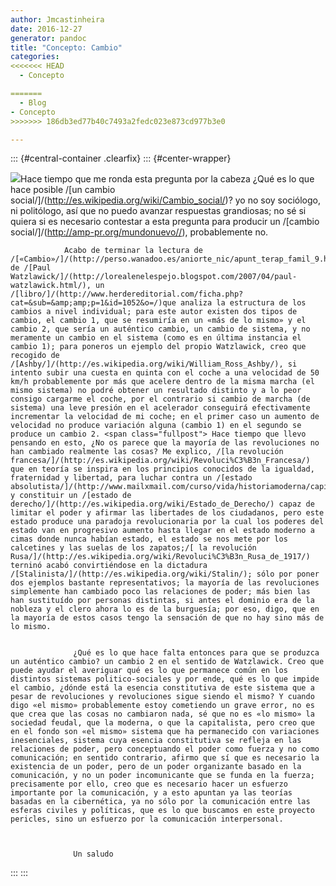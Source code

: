```yaml
---
author: Jmcastinheira
date: 2016-12-27
generator: pandoc
title: "Concepto: Cambio"
categories:
<<<<<<< HEAD
  - Concepto

=======
  - Blog
- Concepto
>>>>>>> 186db3ed77b40c7493a2fedc023e873cd977b3e0

---
```




::: {#central-container .clearfix}
::: {#center-wrapper}
    <div id="center" class="clearfix">
      <div id="post-wrapper" class="post-wrapper">
        <div class="post  post   tag-aulo tag-proyectopericles tag-watzlawick tag-sociedad tag-tgs tag-politica tag-articulo   132081">
          <div id="body-132081" class="content-body">
            <div>
              [![](http://media.argentina.indymedia.org/uploads/2002/07/zcambiosocial.jpg)](http://media.argentina.indymedia.org/uploads/2002/07/zcambiosocial.jpg)Hace tiempo que me ronda esta pregunta por la cabeza ¿Qué es lo que hace posible /[un cambio social/]/(http://es.wikipedia.org/wiki/Cambio_social/)? yo no soy sociólogo, ni politólogo, así que no puedo avanzar respuestas grandiosas; no sé si quiera si es necesario contestar a esta pregunta para producir un /[cambio social/]/(http://amp-pr.org/mundonuevo//), probablemente no. 
              
              
                Acabo de terminar la lectura de /[«Cambio»/]/(http://perso.wanadoo.es/aniorte_nic/apunt_terap_famil_9.htm/) de /[Paul Watzlawick/]/(http://lorealenelespejo.blogspot.com/2007/04/paul-watzlawick.html/), un /[libro/]/(http://www.herdereditorial.com/ficha.php?cat=&sub=&amp;amp;p=1&id=1052&o=/)que analiza la estructura de los cambios a nivel individual; para este autor existen dos tipos de cambio, el cambio 1, que se resumiría en un «más de lo mismo» y el cambio 2, que sería un auténtico cambio, un cambio de sistema, y no meramente un cambio en el sistema (como es en última instancia el cambio 1); para poneros un ejemplo del propio Watzlawick, creo que recogido de /[Ashby/]/(http://es.wikipedia.org/wiki/William_Ross_Ashby/), si intento subir una cuesta en quinta con el coche a una velocidad de 50 km/h probablemente por más que acelere dentro de la misma marcha (el mismo sistema) no podré obtener un resultado distinto y a lo peor consigo cargarme el coche, por el contrario si cambio de marcha (de sistema) una leve presión en el acelerador conseguirá efectivamente incrementar la velocidad de mi coche; en el primer caso un aumento de velocidad no produce variación alguna (cambio 1) en el segundo se produce un cambio 2. <span class="fullpost"> Hace tiempo que llevo pensando en esto, ¿No os parece que la mayoría de las revoluciones no han cambiado realmente las cosas? Me explico, /[la revolución francesa/]/(http://es.wikipedia.org/wiki/Revoluci%C3%B3n_Francesa/) que en teoría se inspira en los principios conocidos de la igualdad, fraternidad y libertad, para luchar contra un /[estado absolutista/]/(http://www.mailxmail.com/curso/vida/historiamoderna/capitulo2.htm/) y constituir un /[estado de derecho/]/(http://es.wikipedia.org/wiki/Estado_de_Derecho/) capaz de limitar el poder y afirmar las libertades de los ciudadanos, pero este estado produce una paradoja revolucionaria por la cual los poderes del estado van en progresivo aumento hasta llegar en el estado moderno a cimas donde nunca habían estado, el estado se nos mete por los calcetines y las suelas de los zapatos;/[ la revolución Rusa/]/(http://es.wikipedia.org/wiki/Revoluci%C3%B3n_Rusa_de_1917/) terninó acabó convirtiéndose en la dictadura /[Stalinista/]/(http://es.wikipedia.org/wiki/Stalin/); sólo por poner dos ejemplos bastante representativos; la mayoría de las revoluciones simplemente han cambiado poco las relaciones de poder; más bien las han sustituído por personas distintas, si antes el dominio era de la nobleza y el clero ahora lo es de la burguesía; por eso, digo, que en la mayoría de estos casos tengo la sensación de que no hay sino más de lo mismo. 
                
                
                  ¿Qué es lo que hace falta entonces para que se produzca un auténtico cambio? un cambio 2 en el sentido de Watzlawick. Creo que puede ayudar el averiguar qué es lo que permanece común en los distintos sistemas politico-sociales y por ende, qué es lo que impide el cambio, ¿dónde está la esencia constitutiva de este sistema que a pesar de revoluciones y revoluciones sigue siendo el mismo? Y cuando digo «el mismo» probablemente estoy cometiendo un grave error, no es que crea que las cosas no cambiaron nada, sé que no es «lo mismo» la sociedad feudal, que la moderna, o que la capitalista, pero creo que en el fondo son «el mismo» sistema que ha permanecido con variaciones inesenciales, sistema cuya esencia constitutiva se refleja en las relaciones de poder, pero conceptuando el poder como fuerza y no como comunicación; en sentido contrario, afirmo que sí que es necesario la existencia de un poder, pero de un poder organizante basado en la comunicación, y no un poder incomunicante que se funda en la fuerza; precisamente por ello, creo que es necesario hacer un esfuerzo importante por la comunicación, y a esto apuntan ya las teorías basadas en la cibernética, ya no sólo por la comunicación entre las esferas civiles y políticas, que es lo que buscamos en este proyecto pericles, sino un esfuerzo por la comunicación interpersonal.
                
                
                
                  Un saludo      
:::
:::
